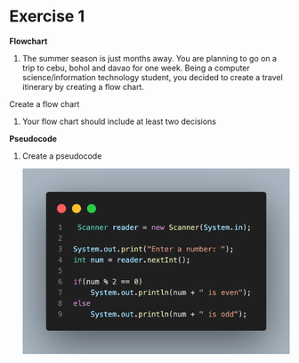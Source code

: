 # **Exercise 1**

 **Flowchart**


1. The summer season is just months away. You are planning to go on a trip to cebu, bohol and davao for one week. Being a computer science/information technology student, you decided to create a travel itinerary by creating a flow chart.

Create a flow chart
1. Your flow chart should include at least two decisions



 **Pseudocode**

1. Create a pseudocode

   <img src="odd even.png">
